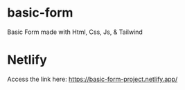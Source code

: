 # basic-form
Basic Form made with Html, Css, Js, &amp; Tailwind
# Netlify
Access the link here:
https://basic-form-project.netlify.app/

